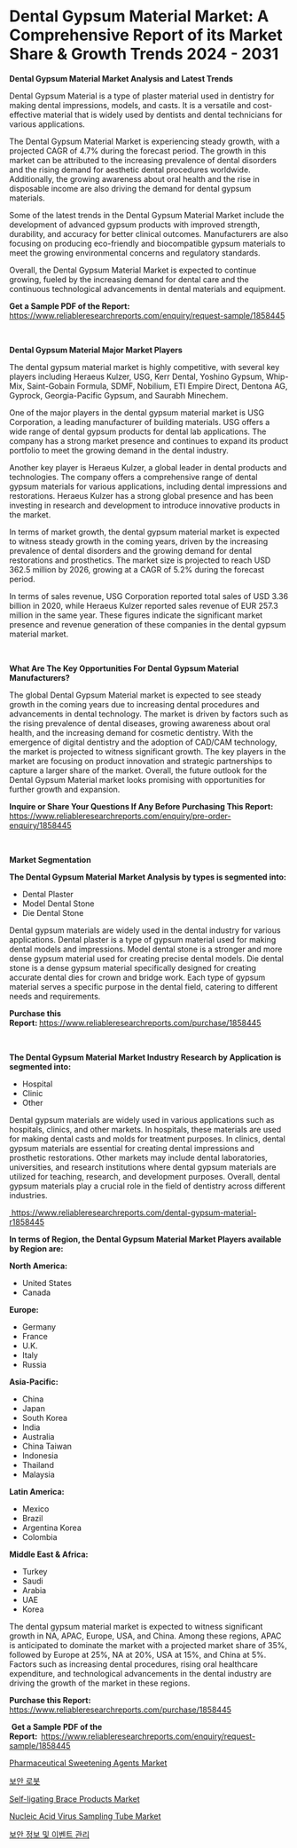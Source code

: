 <p><h1>Dental Gypsum Material Market: A Comprehensive Report of its Market Share & Growth Trends 2024 - 2031</h1></p><p><strong>Dental Gypsum Material Market Analysis and Latest Trends</strong></p>
<p><p>Dental Gypsum Material is a type of plaster material used in dentistry for making dental impressions, models, and casts. It is a versatile and cost-effective material that is widely used by dentists and dental technicians for various applications.</p><p>The Dental Gypsum Material Market is experiencing steady growth, with a projected CAGR of 4.7% during the forecast period. The growth in this market can be attributed to the increasing prevalence of dental disorders and the rising demand for aesthetic dental procedures worldwide. Additionally, the growing awareness about oral health and the rise in disposable income are also driving the demand for dental gypsum materials.</p><p>Some of the latest trends in the Dental Gypsum Material Market include the development of advanced gypsum products with improved strength, durability, and accuracy for better clinical outcomes. Manufacturers are also focusing on producing eco-friendly and biocompatible gypsum materials to meet the growing environmental concerns and regulatory standards.</p><p>Overall, the Dental Gypsum Material Market is expected to continue growing, fueled by the increasing demand for dental care and the continuous technological advancements in dental materials and equipment.</p></p>
<p><strong>Get a Sample PDF of the Report:&nbsp;</strong> <a href="https://www.reliableresearchreports.com/enquiry/request-sample/1858445">https://www.reliableresearchreports.com/enquiry/request-sample/1858445</a></p>
<p>&nbsp;</p>
<p><strong>Dental Gypsum Material Major Market Players</strong></p>
<p><p>The dental gypsum material market is highly competitive, with several key players including Heraeus Kulzer, USG, Kerr Dental, Yoshino Gypsum, Whip-Mix, Saint-Gobain Formula, SDMF, Nobilium, ETI Empire Direct, Dentona AG, Gyprock, Georgia-Pacific Gypsum, and Saurabh Minechem.</p><p>One of the major players in the dental gypsum material market is USG Corporation, a leading manufacturer of building materials. USG offers a wide range of dental gypsum products for dental lab applications. The company has a strong market presence and continues to expand its product portfolio to meet the growing demand in the dental industry.</p><p>Another key player is Heraeus Kulzer, a global leader in dental products and technologies. The company offers a comprehensive range of dental gypsum materials for various applications, including dental impressions and restorations. Heraeus Kulzer has a strong global presence and has been investing in research and development to introduce innovative products in the market.</p><p>In terms of market growth, the dental gypsum material market is expected to witness steady growth in the coming years, driven by the increasing prevalence of dental disorders and the growing demand for dental restorations and prosthetics. The market size is projected to reach USD 362.5 million by 2026, growing at a CAGR of 5.2% during the forecast period.</p><p>In terms of sales revenue, USG Corporation reported total sales of USD 3.36 billion in 2020, while Heraeus Kulzer reported sales revenue of EUR 257.3 million in the same year. These figures indicate the significant market presence and revenue generation of these companies in the dental gypsum material market.</p></p>
<p>&nbsp;</p>
<p><strong>What Are The Key Opportunities For Dental Gypsum Material Manufacturers?</strong></p>
<p><p>The global Dental Gypsum Material market is expected to see steady growth in the coming years due to increasing dental procedures and advancements in dental technology. The market is driven by factors such as the rising prevalence of dental diseases, growing awareness about oral health, and the increasing demand for cosmetic dentistry. With the emergence of digital dentistry and the adoption of CAD/CAM technology, the market is projected to witness significant growth. The key players in the market are focusing on product innovation and strategic partnerships to capture a larger share of the market. Overall, the future outlook for the Dental Gypsum Material market looks promising with opportunities for further growth and expansion.</p></p>
<p><strong>Inquire or Share Your Questions If Any Before Purchasing This Report:</strong> <a href="https://www.reliableresearchreports.com/enquiry/pre-order-enquiry/1858445">https://www.reliableresearchreports.com/enquiry/pre-order-enquiry/1858445</a></p>
<p>&nbsp;</p>
<p><strong>Market Segmentation</strong></p>
<p><strong>The Dental Gypsum Material Market Analysis by types is segmented into:</strong></p>
<p><ul><li>Dental Plaster</li><li>Model Dental Stone</li><li>Die Dental Stone</li></ul></p>
<p><p>Dental gypsum materials are widely used in the dental industry for various applications. Dental plaster is a type of gypsum material used for making dental models and impressions. Model dental stone is a stronger and more dense gypsum material used for creating precise dental models. Die dental stone is a dense gypsum material specifically designed for creating accurate dental dies for crown and bridge work. Each type of gypsum material serves a specific purpose in the dental field, catering to different needs and requirements.</p></p>
<p><strong>Purchase this Report:&nbsp;</strong><a href="https://www.reliableresearchreports.com/purchase/1858445">https://www.reliableresearchreports.com/purchase/1858445</a></p>
<p>&nbsp;</p>
<p><strong>The Dental Gypsum Material Market Industry Research by Application is segmented into:</strong></p>
<p><ul><li>Hospital</li><li>Clinic</li><li>Other</li></ul></p>
<p><p>Dental gypsum materials are widely used in various applications such as hospitals, clinics, and other markets. In hospitals, these materials are used for making dental casts and molds for treatment purposes. In clinics, dental gypsum materials are essential for creating dental impressions and prosthetic restorations. Other markets may include dental laboratories, universities, and research institutions where dental gypsum materials are utilized for teaching, research, and development purposes. Overall, dental gypsum materials play a crucial role in the field of dentistry across different industries.</p></p>
<p><a href="https://www.reliableresearchreports.com/dental-gypsum-material-r1858445">&nbsp;https://www.reliableresearchreports.com/dental-gypsum-material-r1858445</a></p>
<p><strong>In terms of Region, the Dental Gypsum Material Market Players available by Region are:</strong></p>
<p>
    <p> <strong> North America: </strong>
        <ul>
            <li>United States</li>
            <li>Canada</li>
        </ul>
        </p> 
    <p> <strong> Europe: </strong>
        <ul>
            <li>Germany</li>
            <li>France</li>
            <li>U.K.</li>
            <li>Italy</li>
            <li>Russia</li>
        </ul>
        </p> 
    <p> <strong> Asia-Pacific: </strong>
        <ul>
            <li>China</li>
            <li>Japan</li>
            <li>South Korea</li>
            <li>India</li>
            <li>Australia</li>
            <li>China Taiwan</li>
            <li>Indonesia</li>
            <li>Thailand</li>
            <li>Malaysia</li>
        </ul>
        </p> 
    <p> <strong> Latin America: </strong>
        <ul>
            <li>Mexico</li>
            <li>Brazil</li>
            <li>Argentina Korea</li>
            <li>Colombia</li>
        </ul>
        </p> 
    <p> <strong> Middle East & Africa: </strong>
        <ul>
            <li>Turkey</li>
            <li>Saudi</li>
            <li>Arabia</li>
            <li>UAE</li>
            <li>Korea</li>
        </ul>
    </p>
    </p>
<p><p>The dental gypsum material market is expected to witness significant growth in NA, APAC, Europe, USA, and China. Among these regions, APAC is anticipated to dominate the market with a projected market share of 35%, followed by Europe at 25%, NA at 20%, USA at 15%, and China at 5%. Factors such as increasing dental procedures, rising oral healthcare expenditure, and technological advancements in the dental industry are driving the growth of the market in these regions.</p></p>
<p><strong>Purchase this Report: </strong><a href="https://www.reliableresearchreports.com/purchase/1858445">https://www.reliableresearchreports.com/purchase/1858445</a></p>
<p>&nbsp;<strong>Get a Sample PDF of the Report:&nbsp;&nbsp;</strong><a href="https://www.reliableresearchreports.com/enquiry/request-sample/1858445">https://www.reliableresearchreports.com/enquiry/request-sample/1858445</a></p>
<p><strong></strong></p>
<p><p><a href="https://issuu.com/reportprime-2/docs/pharmaceutical-sweetening-agents-market-size-2030.">Pharmaceutical Sweetening Agents Market</a></p><p><a href="https://github.com/vseigx30c9a1j/Market-Research-Report-List-2/blob/main/170704547378.md">보안 로봇</a></p><p><a href="https://github.com/jj19131/Market-Research-Report-List-2/blob/main/self-ligating-brace-products-market.md">Self-ligating Brace Products Market</a></p><p><a href="https://github.com/marloy8/Market-Research-Report-List-4/blob/main/nucleic-acid-virus-sampling-tube-market.md">Nucleic Acid Virus Sampling Tube Market</a></p><p><a href="https://github.com/plelbej847484502/Market-Research-Report-List-2/blob/main/232835247377.md">보안 정보 및 이벤트 관리</a></p></p>